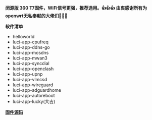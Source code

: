 **闭源版 360 T7固件，WiFi信号更强，推荐选用。👍👍👍**
**由衷感谢所有为openwrt无私奉献的大佬们🙏🙏🙏**

**软件清单**

- helloworld
- luci-app-cpufreq
- luci-app-ddns-go
- luci-app-mosdns
- luci-app-mwan3
- luci-app-syncdial
- luci-app-openclash
- luci-app-upnp
- luci-app-vlmcsd
- luci-app-wireguard
- luci-app-adguardhome
- luci-app-autoreboot
- luci-app-lucky(大吉)

**[固件源码](https://github.com/padavanonly/immortalwrtARM)**
